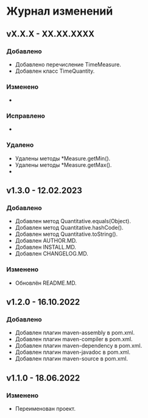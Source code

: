 # Журнал изменений
## vX.X.X - XX.XX.XXXX
### Добавлено
* Добавлено перечисление TimeMeasure.
* Добавлен класс TimeQuantity.

### Изменено
*

### Исправлено
*

### Удалено
* Удалены методы *Measure.getMin().
* Удалены методы *Measure.getMax().
*

## v1.3.0 - 12.02.2023
### Добавлено
* Добавлен метод Quantitative.equals(Object).
* Добавлен метод Quantitative.hashCode().
* Добавлен метод Quantitative.toString().
* Добавлен AUTHOR.MD.
* Добавлен INSTALL.MD.
* Добавлен CHANGELOG.MD.

### Изменено
* Обновлён README.MD.

## v1.2.0 - 16.10.2022
### Добавлено
* Добавлен плагин maven-assembly в pom.xml.
* Добавлен плагин maven-compiler в pom.xml.
* Добавлен плагин maven-dependency в pom.xml.
* Добавлен плагин maven-javadoc в pom.xml.
* Добавлен плагин maven-source в pom.xml.

## v1.1.0 - 18.06.2022
### Изменено
* Переименован проект.
